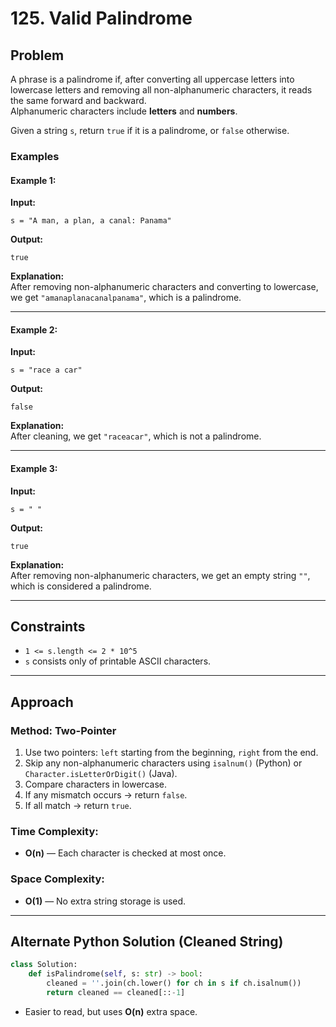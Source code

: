 # 125. Valid Palindrome

## Problem
A phrase is a palindrome if, after converting all uppercase letters into lowercase letters and removing all non-alphanumeric characters, it reads the same forward and backward.  
Alphanumeric characters include **letters** and **numbers**.

Given a string `s`, return `true` if it is a palindrome, or `false` otherwise.

### Examples

#### Example 1:
**Input:**
```
s = "A man, a plan, a canal: Panama"
```
**Output:**
```
true
```
**Explanation:**  
After removing non-alphanumeric characters and converting to lowercase, we get `"amanaplanacanalpanama"`, which is a palindrome.

---

#### Example 2:
**Input:**
```
s = "race a car"
```
**Output:**
```
false
```
**Explanation:**  
After cleaning, we get `"raceacar"`, which is not a palindrome.

---

#### Example 3:
**Input:**
```
s = " "
```
**Output:**
```
true
```
**Explanation:**  
After removing non-alphanumeric characters, we get an empty string `""`, which is considered a palindrome.

---

## Constraints
- `1 <= s.length <= 2 * 10^5`
- `s` consists only of printable ASCII characters.

---

## Approach

### Method: Two-Pointer
1. Use two pointers: `left` starting from the beginning, `right` from the end.
2. Skip any non-alphanumeric characters using `isalnum()` (Python) or `Character.isLetterOrDigit()` (Java).
3. Compare characters in lowercase.
4. If any mismatch occurs → return `false`.
5. If all match → return `true`.

### Time Complexity:
- **O(n)** — Each character is checked at most once.

### Space Complexity:
- **O(1)** — No extra string storage is used.

---

## Alternate Python Solution (Cleaned String)
```python
class Solution:
    def isPalindrome(self, s: str) -> bool:
        cleaned = ''.join(ch.lower() for ch in s if ch.isalnum())
        return cleaned == cleaned[::-1]
```
- Easier to read, but uses **O(n)** extra space.
